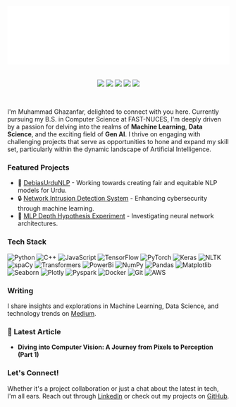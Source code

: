 <div align="center">
  <img src="https://raw.githubusercontent.com/MohdGhazanfar/readmebox/main/readmebox.svg?token=GHSAT0AAAAAACPYHIRDAJGXRL7QLY5NKPUYZP66WFA">
</div>
<br>
<p align='center'>
<a href="https://www.kaggle.com/mohdghazanfar"><img src="https://img.shields.io/badge/Kaggle-Muhammad%20Ghazanfar-blueviolet"/></a>
<a href="https://www.linkedin.com/in/mohdghazanfar/"><img src="https://img.shields.io/badge/LinkedIn-Muhammad%20Ghazanfar-blue"/></a>
<a href="https://github.com/MohdGhazanfar"><img src="https://img.shields.io/github/followers/MohdGhazanfar?label=Follow&style=social"/></a>
<a href="https://medium.com/@ghazilives"><img src="https://img.shields.io/badge/Medium-@ghazilives-black?style=flat&logo=medium"/></a>
<a href="https://visitorbadge.io/status?path=mohdghazanfar%2Fmohdghazanfar"><img src="https://api.visitorbadge.io/api/visitors?path=mohdghazanfar%2Fmohdghazanfar&label=%F0%9F%8C%8D%20Total%20Visitors&countColor=%23263759&style=flat&labelStyle=none" /></a>
</p>
<br>

I'm Muhammad Ghazanfar, delighted to connect with you here. Currently pursuing my B.S. in Computer Science at FAST-NUCES, I'm deeply driven by a passion for delving into the realms of **Machine Learning**, **Data Science**, and the exciting field of **Gen AI**. I thrive on engaging with challenging projects that serve as opportunities to hone and expand my skill set, particularly within the dynamic landscape of Artificial Intelligence.



### Featured Projects

- 🧠 [DebiasUrduNLP](https://github.com/MohdGhazanfar/DebiasUrduNLP) - Working towards creating fair and equitable NLP models for Urdu.
- 🔒 [Network Intrusion Detection System](https://github.com/MohdGhazanfar/AI-based-Network-Intrusion-Detection-System) - Enhancing cybersecurity through machine learning.
- 🧪 [MLP Depth Hypothesis Experiment](https://github.com/MohdGhazanfar/MLP-depth-hypothesis-experiment) - Investigating neural network architectures.
  

### Tech Stack

![Python](https://img.shields.io/badge/Python-F7DF1E?logo=python&logoColor=blue)
![C++](https://img.shields.io/badge/C++-00599C?logo=cplusplus)
![JavaScript](https://img.shields.io/badge/JavaScript-F7DF1E?logo=javascript&logoColor=black)
![TensorFlow](https://img.shields.io/badge/-TensorFlow-FF6F00?logo=TensorFlow&logoColor=white)
![PyTorch](https://img.shields.io/badge/-PyTorch-EE4C2C?logo=PyTorch&logoColor=white)
![Keras](https://img.shields.io/badge/-Keras-D00000?logo=Keras&logoColor=white)
![NLTK](https://img.shields.io/badge/-NLTK-065D78?logo=NLTK)
![spaCy](https://img.shields.io/badge/-spaCy-09A3D5?logo=spaCy&logoColor=white)
![Transformers](https://img.shields.io/badge/-Transformers-000000?logo=Transformers&logoColor=white)
![PowerBi](https://img.shields.io/badge/-PowerBi-F2C811?logo=PowerBi&logoColor=black)
![NumPy](https://img.shields.io/badge/-NumPy-013243?logo=numpy&logoColor=white)
![Pandas](https://img.shields.io/badge/-Pandas-150458?logo=pandas&logoColor=white)
![Matplotlib](https://img.shields.io/badge/-Matplotlib-11557c?logo=Matplotlib&logoColor=white)
![Seaborn](https://img.shields.io/badge/-Seaborn-77DFF2?logo=Seaborn&logoColor=white)
![Plotly](https://img.shields.io/badge/-Plotly-239120?logo=Plotly&logoColor=white)
![Pyspark](https://img.shields.io/badge/-Pyspark-FF7F09?logo=Apache-Spark&logoColor=white)
![Docker](https://img.shields.io/badge/-Docker-2496ED?logo=docker&logoColor=white)
![Git](https://img.shields.io/badge/-Git-F05032?logo=git&logoColor=white)
![AWS](https://img.shields.io/badge/Amazon%20AWS-232F3E?logo=amazon-aws)

### Writing

I share insights and explorations in Machine Learning, Data Science, and technology trends on [Medium](https://medium.com/@ghazilives). 

### 📔 Latest Article

- **Diving into Computer Vision: A Journey from Pixels to Perception (Part 1)**

### Let's Connect!

Whether it's a project collaboration or just a chat about the latest in tech, I'm all ears. Reach out through [LinkedIn](https://www.linkedin.com/in/mohdghazanfar/) or check out my projects on [GitHub](https://github.com/MohdGhazanfar).




